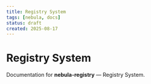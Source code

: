 ```yaml
---
title: Registry System
tags: [nebula, docs]
status: draft
created: 2025-08-17
---
```


# Registry System

Documentation for **nebula-registry** — Registry System.

